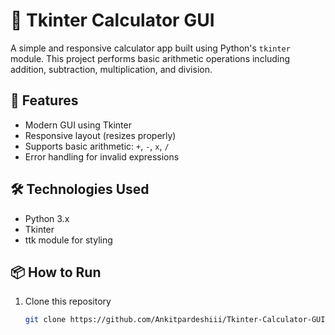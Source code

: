 # 🧮 Tkinter Calculator GUI

A simple and responsive calculator app built using Python's `tkinter` module. This project performs basic arithmetic operations including addition, subtraction, multiplication, and division.

## 🚀 Features
- Modern GUI using Tkinter
- Responsive layout (resizes properly)
- Supports basic arithmetic: `+`, `-`, `x`, `/`
- Error handling for invalid expressions

## 🛠️ Technologies Used
- Python 3.x
- Tkinter
- ttk module for styling


## 📦 How to Run
1. Clone this repository  
   ```bash
   git clone https://github.com/Ankitpardeshiii/Tkinter-Calculator-GUI.git
